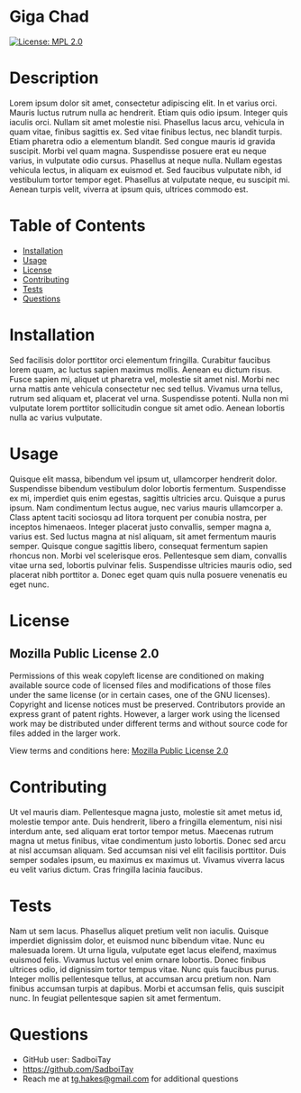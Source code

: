 # Giga Chad 
  [![License: MPL 2.0](https://img.shields.io/badge/License-MPL%202.0-brightgreen.svg)](https://opensource.org/licenses/MPL-2.0)

  # Description
  Lorem ipsum dolor sit amet, consectetur adipiscing elit. In et varius orci. Mauris luctus rutrum nulla ac hendrerit. Etiam quis odio ipsum. Integer quis iaculis orci. Nullam sit amet molestie nisi. Phasellus lacus arcu, vehicula in quam vitae, finibus sagittis ex. Sed vitae finibus lectus, nec blandit turpis. Etiam pharetra odio a elementum blandit. Sed congue mauris id gravida suscipit. Morbi vel quam magna. Suspendisse posuere erat eu neque varius, in vulputate odio cursus. Phasellus at neque nulla. Nullam egestas vehicula lectus, in aliquam ex euismod et. Sed faucibus vulputate nibh, id vestibulum tortor tempor eget. Phasellus at vulputate neque, eu suscipit mi. Aenean turpis velit, viverra at ipsum quis, ultrices commodo est.

  # Table of Contents
  * [Installation](#installation)
  * [Usage](#usage)
  * [License](#license)
  * [Contributing](#contributing)
  * [Tests](#tests)
  * [Questions](#questions)

  # Installation
  Sed facilisis dolor porttitor orci elementum fringilla. Curabitur faucibus lorem quam, ac luctus sapien maximus mollis. Aenean eu dictum risus. Fusce sapien mi, aliquet ut pharetra vel, molestie sit amet nisl. Morbi nec urna mattis ante vehicula consectetur nec sed tellus. Vivamus urna tellus, rutrum sed aliquam et, placerat vel urna. Suspendisse potenti. Nulla non mi vulputate lorem porttitor sollicitudin congue sit amet odio. Aenean lobortis nulla ac varius vulputate.

  # Usage
  Quisque elit massa, bibendum vel ipsum ut, ullamcorper hendrerit dolor. Suspendisse bibendum vestibulum dolor lobortis fermentum. Suspendisse ex mi, imperdiet quis enim egestas, sagittis ultricies arcu. Quisque a purus ipsum. Nam condimentum lectus augue, nec varius mauris ullamcorper a. Class aptent taciti sociosqu ad litora torquent per conubia nostra, per inceptos himenaeos. Integer placerat justo convallis, semper magna a, varius est. Sed luctus magna at nisl aliquam, sit amet fermentum mauris semper. Quisque congue sagittis libero, consequat fermentum sapien rhoncus non. Morbi vel scelerisque eros. Pellentesque sem diam, convallis vitae urna sed, lobortis pulvinar felis. Suspendisse ultricies mauris odio, sed placerat nibh porttitor a. Donec eget quam quis nulla posuere venenatis eu eget nunc.

  # License
  ## Mozilla Public License 2.0
  Permissions of this weak copyleft license are conditioned on making available source code of licensed files and modifications of those files under the same license (or in certain cases, one of the GNU licenses). Copyright and license notices must be preserved. Contributors provide an express grant of patent rights. However, a larger work using the licensed work may be distributed under different terms and without source code for files added in the larger work.

  View terms and conditions here: [Mozilla Public License 2.0](../utils/licenses/mozillalicense.txt)

  # Contributing
  Ut vel mauris diam. Pellentesque magna justo, molestie sit amet metus id, molestie tempor ante. Duis hendrerit, libero a fringilla elementum, nisi nisi interdum ante, sed aliquam erat tortor tempor metus. Maecenas rutrum magna ut metus finibus, vitae condimentum justo lobortis. Donec sed arcu at nisl accumsan aliquam. Sed accumsan nisi vel elit facilisis porttitor. Duis semper sodales ipsum, eu maximus ex maximus ut. Vivamus viverra lacus eu velit varius dictum. Cras fringilla lacinia faucibus.

  # Tests
  Nam ut sem lacus. Phasellus aliquet pretium velit non iaculis. Quisque imperdiet dignissim dolor, et euismod nunc bibendum vitae. Nunc eu malesuada lorem. Ut urna ligula, vulputate eget lacus eleifend, maximus euismod felis. Vivamus luctus vel enim ornare lobortis. Donec finibus ultrices odio, id dignissim tortor tempus vitae. Nunc quis faucibus purus. Integer mollis pellentesque tellus, at accumsan arcu pretium non. Nam finibus accumsan turpis at dapibus. Morbi et accumsan felis, quis suscipit nunc. In feugiat pellentesque sapien sit amet fermentum.

  # Questions

  * GitHub user: SadboiTay
  * https://github.com/SadboiTay
  * Reach me at tg.hakes@gmail.com for additional questions
  